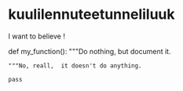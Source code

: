 # kuulilennuteetunneliluuk
I want to believe !


def my_function():
    """Do nothing, but document it.
    
    
    """No, reall,  it doesn't do anything.
    
    pass
